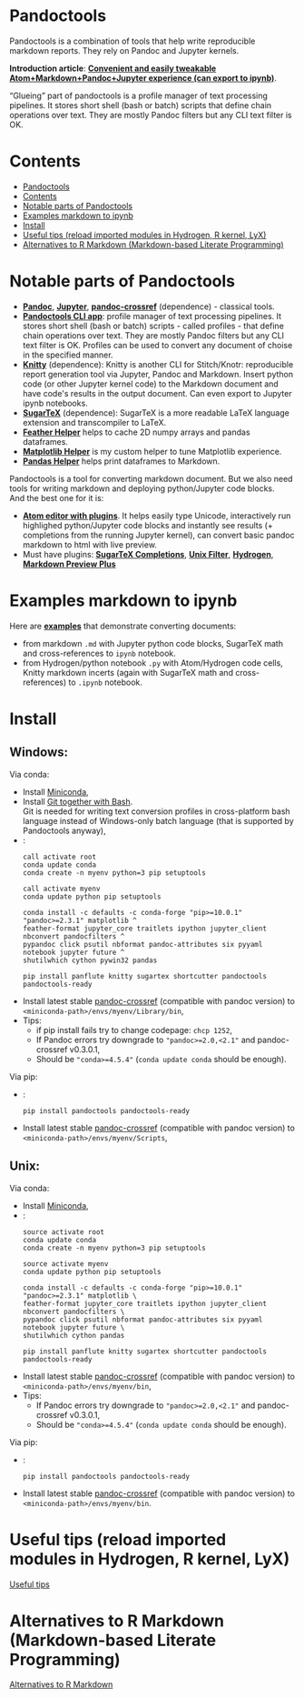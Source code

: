 # Pandoctools

Pandoctools is a combination of tools that help write reproducible markdown reports. They rely on Pandoc and Jupyter kernels.

**Introduction article**: [**Convenient and easily tweakable Atom+Markdown+Pandoc+Jupyter experience (can export to ipynb)**](https://github.com/kiwi0fruit/pandoctools/blob/master/atom_jupyter_pandoc_markdown.md).

“Glueing” part of pandoctools is a profile manager of text processing pipelines. It stores short shell (bash or batch) scripts that define chain operations over text. They are mostly Pandoc filters but any CLI text filter is OK.


# Contents

* [Pandoctools](#pandoctools)
* [Contents](#contents)
* [Notable parts of Pandoctools](#notable-parts-of-pandoctools)
* [Examples markdown to ipynb](#examples-markdown-to-ipynb)
* [Install](#install)
* [Useful tips (reload imported modules in Hydrogen, R kernel, LyX)](#useful-tips-reload-imported-modules-in-hydrogenr-kernel-lyx)
* [Alternatives to R Markdown (Markdown-based Literate Programming)](#alternatives-to-r-markdown-markdown-based-literate-programming)


# Notable parts of Pandoctools

* [**Pandoc**](https://pandoc.org/), [**Jupyter**](http://jupyter.org/), [**pandoc-crossref**](https://github.com/lierdakil/pandoc-crossref) (dependence) - classical tools.
* [**Pandoctools CLI app**](https://github.com/kiwi0fruit/pandoctools/tree/master/pandoctools/cli): profile manager of text processing pipelines. It stores short shell (bash or batch) scripts - called profiles - that define chain operations over text. They are mostly Pandoc filters but any CLI text filter is OK. Profiles can be used to convert any document of choise in the specified manner.
* [**Knitty**](https://github.com/kiwi0fruit/knitty) (dependence): Knitty is another CLI for Stitch/Knotr: reproducible report generation tool via Jupyter, Pandoc and Markdown. Insert python code (or other Jupyter kernel code) to the Markdown document and have code's results in the output document. Can even export to Jupyter ipynb notebooks.
* [**SugarTeX**](https://github.com/kiwi0fruit/sugartex) (dependence): SugarTeX is a more readable LaTeX language extension and transcompiler to LaTeX.
* [**Feather Helper**](https://github.com/kiwi0fruit/pandoctools/blob/master/pandoctools/feather) helps to cache 2D numpy arrays and pandas dataframes.
* [**Matplotlib Helper**](https://github.com/kiwi0fruit/pandoctools/blob/master/pandoctools/matplotlib) is my custom helper to tune Matplotlib experience.
* [**Pandas Helper**](https://github.com/kiwi0fruit/pandoctools/blob/master/pandoctools/pandas) helps print dataframes to Markdown.

Pandoctools is a tool for converting markdown document. But we also need tools for writing markdown and deploying python/Jupyter code blocks.  
And the best one for it is:

* [**Atom editor with plugins**](https://github.com/kiwi0fruit/pandoctools/blob/master/atom.md). It helps easily type Unicode, interactively run highlighed python/Jupyter code blocks and instantly see results (+ completions from the running Jupyter kernel), can convert basic pandoc markdown to html with live preview.
* Must have plugins: [**SugarTeX Completions**](https://github.com/kiwi0fruit/pandoctools/blob/master/atom.md#sugartex-completions), [**Unix Filter**](https://github.com/kiwi0fruit/pandoctools/blob/master/atom.md#unix-filter), [**Hydrogen**](https://github.com/kiwi0fruit/pandoctools/blob/master/atom.md#hydrogen), [**Markdown Preview Plus**](https://github.com/kiwi0fruit/pandoctools/blob/master/atom.md#markdown-preview-plus)


# Examples markdown to ipynb

Here are [**examples**](https://github.com/kiwi0fruit/pandoctools/blob/master/examples) that demonstrate converting documents:

* from markdown `.md` with Jupyter python code blocks, SugarTeX math and cross-references to `ipynb` notebook.
* from Hydrogen/python notebook `.py` with Atom/Hydrogen code cells, Knitty markdown incerts (again with SugarTeX math and cross-references) to `.ipynb` notebook.


# Install

## Windows:

Via conda:

* Install [Miniconda](https://conda.io/miniconda.html),
* Install [Git together with Bash](https://git-scm.com/downloads).  
  Git is needed for writing text conversion profiles in cross-platform bash language instead of Windows-only batch language (that is supported by Pandoctools anyway),
* :
  ```
  call activate root
  conda update conda
  conda create -n myenv python=3 pip setuptools

  call activate myenv
  conda update python pip setuptools

  conda install -c defaults -c conda-forge "pip>=10.0.1" "pandoc>=2.3.1" matplotlib ^
  feather-format jupyter_core traitlets ipython jupyter_client nbconvert pandocfilters ^
  pypandoc click psutil nbformat pandoc-attributes six pyyaml notebook jupyter future ^
  shutilwhich cython pywin32 pandas

  pip install panflute knitty sugartex shortcutter pandoctools pandoctools-ready
  ```
* Install latest stable [pandoc-crossref](https://github.com/lierdakil/pandoc-crossref/releases) (compatible with pandoc version) to `<miniconda-path>/envs/myenv/Library/bin`,
* Tips:
  - if pip install fails try to change codepage: `chcp 1252`, 
  - If Pandoc errors try downgrade to `"pandoc>=2.0,<2.1"` and pandoc-crossref v0.3.0.1,
  - Should be `"conda>=4.5.4"` (`conda update conda` should be enough).


Via pip:

* :
  ```
  pip install pandoctools pandoctools-ready
  ```
* Install latest stable [pandoc-crossref](https://github.com/lierdakil/pandoc-crossref/releases) (compatible with pandoc version) to `<miniconda-path>/envs/myenv/Scripts`,


## Unix:

Via conda:

* Install [Miniconda](https://conda.io/miniconda.html),
* :
  ```
  source activate root
  conda update conda
  conda create -n myenv python=3 pip setuptools

  source activate myenv
  conda update python pip setuptools

  conda install -c defaults -c conda-forge "pip>=10.0.1" "pandoc>=2.3.1" matplotlib \
  feather-format jupyter_core traitlets ipython jupyter_client nbconvert pandocfilters \
  pypandoc click psutil nbformat pandoc-attributes six pyyaml notebook jupyter future \
  shutilwhich cython pandas

  pip install panflute knitty sugartex shortcutter pandoctools pandoctools-ready
  ```
* Install latest stable [pandoc-crossref](https://github.com/lierdakil/pandoc-crossref/releases) (compatible with pandoc version) to `<miniconda-path>/envs/myenv/bin`,
* Tips:
  - If Pandoc errors try downgrade to `"pandoc>=2.0,<2.1"` and pandoc-crossref v0.3.0.1,
  - Should be `"conda>=4.5.4"` (`conda update conda` should be enough).


Via pip:

* :
  ```
  pip install pandoctools pandoctools-ready
  ```
* Install latest stable [pandoc-crossref](https://github.com/lierdakil/pandoc-crossref/releases) (compatible with pandoc version) to `<miniconda-path>/envs/myenv/bin`.


# Useful tips (reload imported modules in Hydrogen, R kernel, LyX)

[Useful tips](https://github.com/kiwi0fruit/pandoctools/blob/master/tips.md)


# Alternatives to R Markdown (Markdown-based Literate Programming)

[Alternatives to R Markdown](https://github.com/kiwi0fruit/pandoctools/blob/master/alternatives_to_r_markdown.md)
